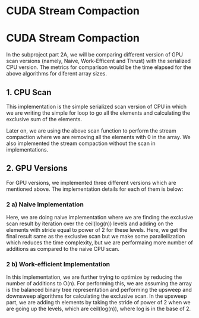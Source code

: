 CUDA Stream Compaction
======================

# CUDA Stream Compaction

In the subproject part 2A, we will be comparing different version of GPU scan versions (namely, Naive, Work-Efficent and Thrust) with the serialized CPU version. The metrics for comparison would be the time elapsed for the above algorithms for diferent array sizes.

## 1. CPU Scan

This implementation is the simple serialized scan version of CPU in which we are writing the simple for loop to go all the elements and calculating the exclusive sum of the elements.

Later on, we are using the above scan function to perform the stream compaction where we are removing all the elements with 0 in the array. We also implemented the stream compaction without the scan in implementations.

## 2. GPU Versions

For GPU versions, we implemented three different versions which are mentioned above. The implementation details for each of them is below:

### 2 a) Naive Implementation 

Here, we are doing naive implementation where we are finding the exclusive scan result by iteration over the ceil(log(n)) levels and adding on the elements with stride equal to power of 2 for these levels. Here, we get the final result same as the exclusive scan but we make some paralleilization which reduces the time complexity, but we are performaing more number of additions as compared to the naive CPU scan.

### 2 b) Work-efficient Implementation

In this implementation, we are further trying to optimize by reducing the number of additions to O(n). For performing this, we are assuming the array is the balanced binary tree representation and performing the upsweep and downsweep algorithms for calculating the exclusive scan. In the upsweep part, we are adding th elements by taking the stride of power of 2 when we are going up the levels, which are ceil(log(n)), where log is in the base of 2. 

